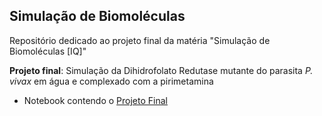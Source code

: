 ## Simulação de Biomoléculas
Repositório dedicado ao projeto final da matéria "Simulação de Biomoléculas [IQ]" <p>
**Projeto final**: Simulação da Dihidrofolato Redutase mutante do parasita _P. vivax_ em água e complexado com a pirimetamina
* Notebook contendo o [Projeto Final](https://github.com/luxirio/masters/blob/main/simulacao_iq/Final_Project.ipynb)
